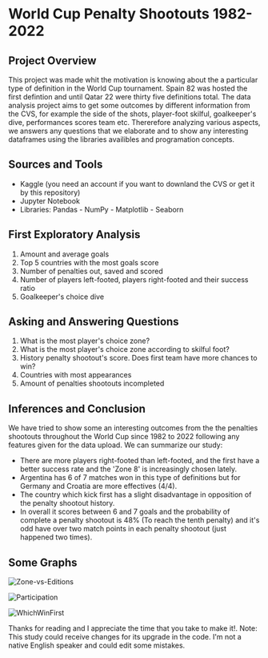 # World Cup Penalty Shootouts 1982-2022

## Project Overview

This project was made whit the motivation is knowing about the a particular type of definition in the World Cup tournament. Spain 82 was hosted the first defintion and until Qatar 22 were thirty five definitions total. The data analysis project aims to get some outcomes by different information from the CVS, for example the side of the shots, player-foot skilful, goalkeeper's dive, performances scores team etc. Thererefore analyzing various aspects, we answers any questions that we elaborate and to show any interesting dataframes using the libraries availibles and programation concepts.

## Sources and Tools

- Kaggle (you need an account if you want to downland the CVS or get it by this repository)
- Jupyter Notebook
- Libraries: Pandas - NumPy - Matplotlib - Seaborn

## First Exploratory Analysis 

1. Amount and average goals
2. Top 5 countries with the most goals score
3. Number of penalties out, saved and scored
4. Number of players left-footed, players right-footed and their success ratio
5. Goalkeeper's choice dive

## Asking and Answering Questions 

1. What is the most player's choice zone?
2. What is the most player's choice zone according to skilful foot?
3. History penalty shootout's score. Does first team have more chances to win?
4. Countries with most appearances
5. Amount of penalties shootouts incompleted

## Inferences and Conclusion

We have tried to show some an interesting outcomes from the the penalties shootouts throughout the World Cup since 1982 to 2022 following any features given for the data upload. We can summarize our study:

- There are more players right-footed than left-footed, and the first have a better success rate and the 'Zone 8' is increasingly chosen lately.
- Argentina has 6 of 7 matches won in this type of definitions but for Germany and Croatia are more effectives (4/4).
- The country which kick first has a slight disadvantage in opposition of the penalty shootout history.
- In overall it scores between 6 and 7 goals and the probability of complete a penalty shootout is 48% (To reach the tenth penalty) and it's odd have over two match points in each penalty shootout (just happened two times).

##  Some Graphs 

![Zone-vs-Editions](https://github.com/LuigiBizarro/world-cup-penalty-shootouts-82-22/assets/57502103/71b884a0-9fd9-425b-8ddb-fd0587c33907)

![Participation](https://github.com/LuigiBizarro/world-cup-penalty-shootouts-82-22/assets/57502103/7f801154-95ae-4c20-8900-552d40853849)

![WhichWinFirst](https://github.com/LuigiBizarro/world-cup-penalty-shootouts-82-22/assets/57502103/95b42a28-4f94-4bef-92c9-08497dc60214)



Thanks for reading and I appreciate the time that you take to make it!.
Note: This study could receive changes for its upgrade in the code. I'm not a native English speaker and could edit some mistakes.
